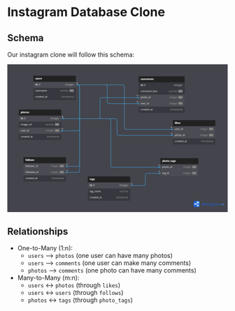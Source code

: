 # Instagram Database Clone
## Schema
Our instagram clone will follow this schema:

![schema](https://github.com/ndomah/MySQL-Bootcamp-Go-from-SQL-Beginner-to-Expert/blob/main/15.%20Instagram%20Database%20Clone/ig_clone.png)

## Relationships
- One-to-Many (1:n):
  - `users` --> `photos` (one user can have many photos)
  - `users` --> `comments` (one user can make many comments)
  - `photos` --> `comments` (one photo can have many comments) 
- Many-to-Many (m:n):
  - `users` <-> `photos` (through `likes`)
  - `users` <-> `users` (through `follows`)
  - `photos` <-> `tags` (through `photo_tags`)
